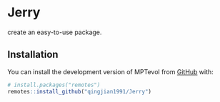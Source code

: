 
<!-- README.md is generated from README.Rmd. Please edit that file -->

# Jerry

create an easy-to-use package.

## Installation

You can install the development version of MPTevol from
[GitHub](https://github.com/) with:

``` r
# install.packages("remotes")
remotes::install_github("qingjian1991/Jerry")
```
